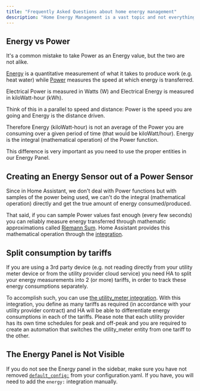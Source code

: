 ```yaml
---
title: "Frequently Asked Questions about home energy management"
description: "Home Energy Management is a vast topic and not everything might be clear. This page tries to clarify a couple of things."
---
```


## Energy vs Power

It's a common mistake to take Power as an Energy value, but the two are not alike.

[Energy](https://en.wikipedia.org/wiki/Energy) is a quantitative measurement of what it takes to produce work (e.g. heat water) while [Power](https://en.wikipedia.org/wiki/Electric_power) measures the speed at which energy is transferred.

Electrical Power is measured in Watts (W) and Electrical Energy is measured in kiloWatt-hour (kWh).

Think of this in a parallel to speed and distance: Power is the speed you are going and Energy is the distance driven.

Therefore Energy (kiloWatt-hour) is not an average of the Power you are consuming over a given period of time (that would be kiloWatt/hour). Energy is the integral (mathematical operation) of the Power function.

This difference is very important as you need to use the proper entities in our Energy Panel.

## Creating an Energy Sensor out of a Power Sensor

Since in Home Assistant, we don't deal with Power functions but with samples of the power being used, we can't do the integral (mathematical operation) directly and get the true amount of energy consumed/produced.

That said, if you can sample Power values fast enough (every few seconds) you can reliably measure energy transferred through mathematic approximations called [Riemann Sum](https://en.wikipedia.org/wiki/Riemann_sum). Home Assistant provides this mathematical operation through the [integration](/integrations/integration/#energy).

## Split consumption by tariffs

If you are using a 3rd party device (e.g. not reading directly from your utility meter device or from the utility provider cloud service) you need HA to split your energy measurements into 2 (or more) tariffs, in order to track these energy consumptions separately.

To accomplish such, you can use [the utility_meter integration](/integrations/utility_meter/). With this integration, you define as many tariffs as required (in accordance with your utility provider contract) and HA will be able to differentiate energy consumptions in each of the tariffs. Please note that each utility provider has its own time schedules for peak and off-peak and you are required to create an automation that switches the utility_meter entity from one tariff to the other.

## The Energy Panel is Not Visible

If you do not see the Energy panel in the sidebar, make sure you have not removed [`default_config:`](https://www.home-assistant.io/integrations/default_config/) from your configuration.yaml. If you have, you will need to add the `energy:` integration manually.

